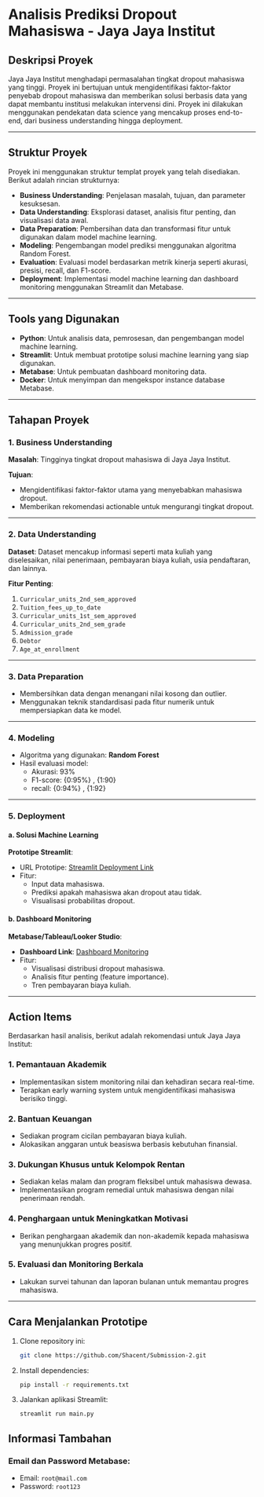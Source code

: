 # Analisis Prediksi Dropout Mahasiswa - Jaya Jaya Institut

## Deskripsi Proyek
Jaya Jaya Institut menghadapi permasalahan tingkat dropout mahasiswa yang tinggi. Proyek ini bertujuan untuk mengidentifikasi faktor-faktor penyebab dropout mahasiswa dan memberikan solusi berbasis data yang dapat membantu institusi melakukan intervensi dini. Proyek ini dilakukan menggunakan pendekatan data science yang mencakup proses end-to-end, dari business understanding hingga deployment.

---

## Struktur Proyek
Proyek ini menggunakan struktur templat proyek yang telah disediakan. Berikut adalah rincian strukturnya:

- **Business Understanding**: Penjelasan masalah, tujuan, dan parameter kesuksesan.
- **Data Understanding**: Eksplorasi dataset, analisis fitur penting, dan visualisasi data awal.
- **Data Preparation**: Pembersihan data dan transformasi fitur untuk digunakan dalam model machine learning.
- **Modeling**: Pengembangan model prediksi menggunakan algoritma Random Forest.
- **Evaluation**: Evaluasi model berdasarkan metrik kinerja seperti akurasi, presisi, recall, dan F1-score.
- **Deployment**: Implementasi model machine learning dan dashboard monitoring menggunakan Streamlit dan Metabase.

---

## Tools yang Digunakan
- **Python**: Untuk analisis data, pemrosesan, dan pengembangan model machine learning.
- **Streamlit**: Untuk membuat prototipe solusi machine learning yang siap digunakan.
- **Metabase**: Untuk pembuatan dashboard monitoring data.
- **Docker**: Untuk menyimpan dan mengekspor instance database Metabase.

---

## Tahapan Proyek

### 1. Business Understanding
**Masalah**: Tingginya tingkat dropout mahasiswa di Jaya Jaya Institut.

**Tujuan**:
- Mengidentifikasi faktor-faktor utama yang menyebabkan mahasiswa dropout.
- Memberikan rekomendasi actionable untuk mengurangi tingkat dropout.

---

### 2. Data Understanding
**Dataset**:
Dataset mencakup informasi seperti mata kuliah yang diselesaikan, nilai penerimaan, pembayaran biaya kuliah, usia pendaftaran, dan lainnya.

**Fitur Penting**:
1. `Curricular_units_2nd_sem_approved`
2. `Tuition_fees_up_to_date`
3. `Curricular_units_1st_sem_approved`
4. `Curricular_units_2nd_sem_grade`
5. `Admission_grade`
6. `Debtor`
7. `Age_at_enrollment`

---

### 3. Data Preparation
- Membersihkan data dengan menangani nilai kosong dan outlier.
- Menggunakan teknik standardisasi pada fitur numerik untuk mempersiapkan data ke model.

---

### 4. Modeling
- Algoritma yang digunakan: **Random Forest**
- Hasil evaluasi model:
  - Akurasi: 93%
  - F1-score: {0:95%} , {1:90}
  - recall: {0:94%} , {1:92}
---

### 5. Deployment

#### a. Solusi Machine Learning
**Prototipe Streamlit**: 
- URL Prototipe: [Streamlit Deployment Link](https://streamlit.app/)
- Fitur:
  - Input data mahasiswa.
  - Prediksi apakah mahasiswa akan dropout atau tidak.
  - Visualisasi probabilitas dropout.

#### b. Dashboard Monitoring
**Metabase/Tableau/Looker Studio**:
- **Dashboard Link**: [Dashboard Monitoring](https://metabase-link.com/)
- Fitur:
  - Visualisasi distribusi dropout mahasiswa.
  - Analisis fitur penting (feature importance).
  - Tren pembayaran biaya kuliah.

---

## Action Items
Berdasarkan hasil analisis, berikut adalah rekomendasi untuk Jaya Jaya Institut:

### 1. Pemantauan Akademik
- Implementasikan sistem monitoring nilai dan kehadiran secara real-time.
- Terapkan early warning system untuk mengidentifikasi mahasiswa berisiko tinggi.

### 2. Bantuan Keuangan
- Sediakan program cicilan pembayaran biaya kuliah.
- Alokasikan anggaran untuk beasiswa berbasis kebutuhan finansial.

### 3. Dukungan Khusus untuk Kelompok Rentan
- Sediakan kelas malam dan program fleksibel untuk mahasiswa dewasa.
- Implementasikan program remedial untuk mahasiswa dengan nilai penerimaan rendah.

### 4. Penghargaan untuk Meningkatkan Motivasi
- Berikan penghargaan akademik dan non-akademik kepada mahasiswa yang menunjukkan progres positif.

### 5. Evaluasi dan Monitoring Berkala
- Lakukan survei tahunan dan laporan bulanan untuk memantau progres mahasiswa.

---

## Cara Menjalankan Prototipe
1. Clone repository ini:
   ```bash
   git clone https://github.com/Shacent/Submission-2.git
   ```
2. Install dependencies:
   ```bash
   pip install -r requirements.txt
   ```
3. Jalankan aplikasi Streamlit:
   ```bash
   streamlit run main.py
   ```


## Informasi Tambahan
### Email dan Password Metabase:
- Email: `root@mail.com`
- Password: `root123`

